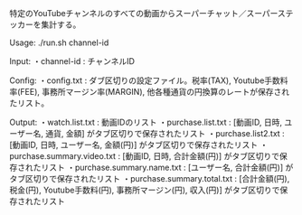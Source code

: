 特定のYouTubeチャンネルのすべての動画からスーパーチャット／スーパーステッカーを集計する。

Usage: ./run.sh channel-id

Input:
・channel-id : チャンネルID

Config:
・config.txt : ダブ区切りの設定ファイル。税率(TAX), Youtube手数料率(FEE), 事務所マージン率(MARGIN), 他各種通貨の円換算のレートが保存されたリスト。

Output:
・watch.list.txt : 動画IDのリスト
・purchase.list.txt : [動画ID, 日時, ユーザー名, 通貨, 金額] がタブ区切りで保存されたリスト
・purchase.list2.txt : [動画ID, 日時, ユーザー名, 金額(円)] がタブ区切りで保存されたリスト
・purchase.summary.video.txt : [動画ID, 日時, 合計金額(円)] がタブ区切りで保存されたリスト
・purchase.summary.name.txt : [ユーザー名, 合計金額(円)] がタブ区切りで保存されたリスト
・purchase.summary.total.txt : [合計金額(円), 税金(円), Youtube手数料(円), 事務所マージン(円), 収入(円)] がタブ区切りで保存されたリスト
